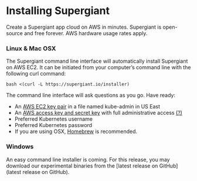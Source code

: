 # Installing Supergiant

Create a Supergiant app cloud on AWS in minutes. Supergiant is open-source and free forever. AWS hardware usage rates apply.

### Linux & Mac OSX

The Supergiant command line interface will automatically install Supergiant on AWS EC2. It can be initiated from your computer’s command line with the following curl command:

```
bash <(curl -L https://supergiant.io/installer)
```

The command line interface will ask questions as you go. Have ready:

* An [AWS EC2 key pair](http://docs.aws.amazon.com/AWSEC2/latest/UserGuide/ec2-key-pairs.html) in a file named kube-admin in US East
* An [AWS access key and secret key](http://docs.aws.amazon.com/AWSSimpleQueueService/latest/SQSGettingStartedGuide/AWSCredentials.html) with full administrative access [(?)](http://docs.aws.amazon.com/IAM/latest/UserGuide/getting-started_create-admin-group.html)
* Preferred Kubernetes username
* Preferred Kubernetes password
* If you are using OSX, [Homebrew](http://brew.sh/) is recommended.

### Windows

An easy command line installer is coming. For this release, you may download our experimental binaries from the [latest release on GitHub](latest release on GitHub).
